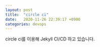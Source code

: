 ```yaml
---
layout: post
title:  "circle ci"
date:   2020-11-26 22:39:17 +0900
categories: devops
---
```

circle ci를 이용해 Jekyll CI/CD 하고 있습니다.